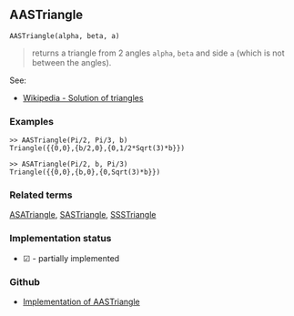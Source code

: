## AASTriangle

```
AASTriangle(alpha, beta, a)
```

> returns a triangle from 2 angles `alpha`, `beta` and side `a` (which is not between the angles).
  

See:
* [Wikipedia - Solution of triangles](https://en.wikipedia.org/wiki/Solution_of_triangles)
 

### Examples

```
>> AASTriangle(Pi/2, Pi/3, b) 
Triangle({{0,0},{b/2,0},{0,1/2*Sqrt(3)*b}})

>> ASATriangle(Pi/2, b, Pi/3)
Triangle({{0,0},{b,0},{0,Sqrt(3)*b}})
```

### Related terms 
[ASATriangle](ASATriangle.md), [SASTriangle](SASTriangle.md), [SSSTriangle](SSSTriangle.md)







### Implementation status

* &#x2611; - partially implemented

### Github

* [Implementation of AASTriangle](https://github.com/axkr/symja_android_library/blob/master/symja_android_library/matheclipse-core/src/main/java/org/matheclipse/core/builtin/ComputationalGeometryFunctions.java#L53) 
